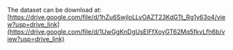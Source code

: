 The dataset can be download at:
[https://drive.google.com/file/d/1hZu6SwjloLLyOAZT23KdGTt_Rg1y63o4/view?usp=drive_link](https://drive.google.com/file/d/1UwGgKnDgUsElFfXoyGT62Mq5fkvLfh6b/view?usp=drive_link)
